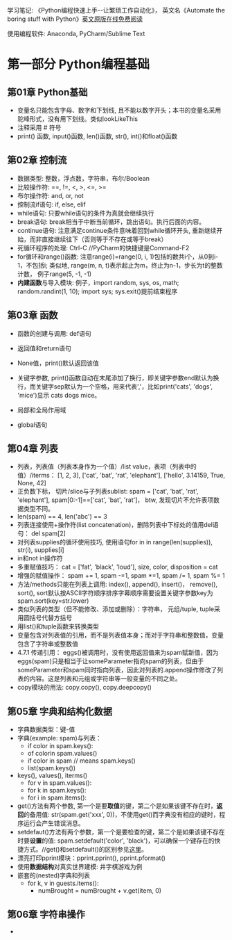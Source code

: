 学习笔记: 《Python编程快速上手--让繁琐工作自动化》， 英文名《Automate the boring stuff with Python》[英文原版在线免费阅读](https://automatetheboringstuff.com/)

使用编程软件: Anaconda, PyCharm/Sublime Text

# 第一部分 Python编程基础

## 第01章 Python基础
- 变量名只能包含字母、数字和下划线, 且不能以数字开头；本书的变量名采用驼峰形式，没有用下划线。类似lookLikeThis
- 注释采用 # 符号
- print() 函数, input()函数, len()函数, str(), int()和float()函数

## 第02章 控制流

- 数据类型: 整数，浮点数，字符串，布尔/Boolean
- 比较操作符: ==, !=, <, >, <=, >=
- 布尔操作符: and, or, not
- 控制流if语句: if, else, elif
- while语句: 只要while语句的条件为真就会继续执行
- break语句: break相当于中断当前循环，跳出语句。执行后面的内容。
- continue语句: 注意满足continue条件意味着回到while循环开头, 重新继续开始，而非直接继续往下（否则等于不存在或等于break）
- 死循环程序的处理: Ctrl-C  //PyCharm的快捷键是Command-F2
- for循环和range()函数: 注意range(i)=range(0, i, 1)包括的数共i个，从0到i-1，不包括i; 类似地, range(m, n, t)表示起止为m，终止为n-1，步长为t的整数计数， 例子range(5, -1, -1)
- **内建函数**与导入模块: 例子，import random, sys, os, math; random.randint(1, 10); import sys; sys.exit()提前结束程序

## 第03章 函数

- 函数的创建与调用: def语句
- 返回值和return语句
- None值，print()默认返回该值
- 关键字参数, print()函数自动在末尾添加了换行，即关键字参数end默认为换行，而关键字sep默认为一个空格，用来代表','，比如print('cats', 'dogs', 'mice')显示 cats dogs mice。

- 局部和全局作用域
- global语句

## 第04章 列表

- 列表，列表值（列表本身作为一个值）/list value，表项（列表中的值）/iterms： [1, 2, 3],  ['cat', 'bat', 'rat', 'elephant'], ['hello', 3.14159, True, None, 42]
- 正负数下标， 切片/slice与子列表sublist: spam = ['cat', 'bat', 'rat', 'elephant'], spam[0:-1]==['cat', 'bat', 'rat']， btw, 发现切片不允许表项数据类型不同。
- len(spam) == 4, len('abc') == 3
- 列表连接使用+操作符(list concatenation)，删除列表中下标处的值用del语句： del spam[2]
- 对列表supplies的循环使用技巧, 使用语句for in in range(len(supplies)), str(i), supplies[i]
- in和not in操作符
- 多重赋值技巧： cat = ['fat', 'black', 'loud'], size, color, disposition = cat
- 增强的赋值操作： spam += 1, spam -=1, spam *=1, spam /= 1, spam %= 1
- 方法/methods只能在列表上调用:  index(), append(), insert()， remove(), sort(), sort默认按ASCII字符顺序排序字幕顺序需要设置关键字参数key为spam.sort(key=str.lower)
- 类似列表的类型（但不能修改、添加或删除）：字符串， 元组/tuple, tuple采用圆括号代替方括号
- 用list()和tuple函数来转换类型
- 变量包含对列表值的引用，而不是列表值本身；而对于字符串和整数值，变量包含了字符串或整数值
- 4.7.1 传递引用： eggs()被调用时，没有使用返回值来为spam赋新值，因为eggs(spam)只是相当于让someParameter指向spam的列表，但由于someParameter和spam同时指向列表，因此对列表的.append操作修改了列表的内容。这是列表和元组或字符串等一般变量的不同之处。
- copy模块的用法: copy.copy(), copy.deepcopy()

## 第05章 字典和结构化数据

- 字典数据类型：键-值
- 字典(example: spam)与列表：
  - if color in spam.keys():
  - of colorin spam.values()
  - if color in spam // means spam.keys()
  - list(spam.keys())
- keys(), values(), iterms()
  - for v in spam.values():
  - for k in spam.keys():
  - for i in spam.items():
- get()方法有两个参数, 第一个是要**取值**的键，第二个是如果该键不存在时，**返回**的备用值: str(spam.get('xxx', 0))，不使用get()而字典没有相应的键时，程序运行会产生错误消息。
- setdefaut()方法有两个参数，第一个是要检查的键，第二个是如果该键不存在时要**设置**的值: spam.setdefault('color', 'black')，可以确保一个键存在的快捷方式。//get()和setdefault()的区别参见[这里](https://stackoverflow.com/questions/7423428/python-dict-get-vs-setdefault)。
- 漂亮打印pprint模块：pprint.pprint(), pprint.pformat()
- 使用**数据结构**对真实世界建模: 井字棋游戏为例
- 嵌套的(nested)字典和列表
  - for k, v in guests.items():
    - numBrought = numBrought + v.get(item, 0)

## 第06章 字符串操作

- 

